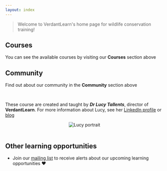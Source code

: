 ```yaml
---
layout: index
---
```


> Welcome to VerdantLearn's home page for wildlife conservation training!

## Courses

You can see the available courses by visiting our **Courses** section above

<!-- :point_up: You can see the available courses by visiting our [Courses]({% link modules//Courses/_posts/2000-01-01-available-now.md %}) section above -->

## Community

Find out about our community in the **Community** section above

<!-- Find out about our conservation capacity building community and join it in the [Community]({% link modules/Community/_posts/2000-01-01-join-us.md %}) section above -->

<br> 

These course are created and taught by ***Dr Lucy Tallents***, director of **VerdantLearn**.  For more information about Lucy, see her [LinkedIn profile](https://uk.linkedin.com/in/lucytallents) or [blog](https://www.lucytallents.com/tags)

<center><img src="{{site.baseurl}}/src/img/LucyRainbowBridge_Square.jpeg" alt="Lucy portrait"></center>

<br> 

## Other learning opportunities

* Join our [mailing list](https://verdantlearn-courses.webflow.io/maillist) to receive alerts about our upcoming learning opportunities :heart:



